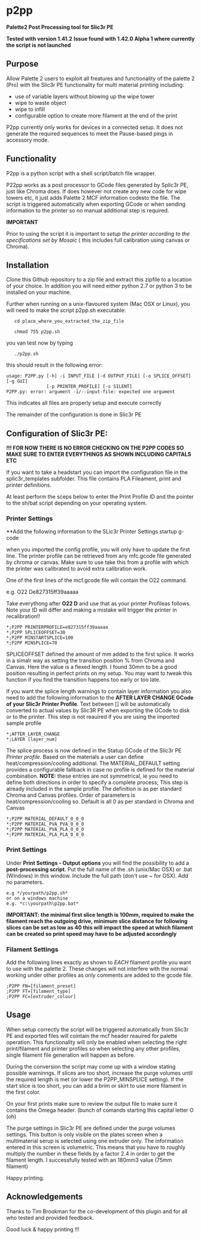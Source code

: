 # p2pp
**Palette2 Post Processing tool for Slic3r PE**


**Tested with version 1.41.2**
**Issue found with 1.42.0 Alpha 1 where currently the script is not launched**


## Purpose

Allow Palette 2 users to exploit all freatures and functionality of the palette 2 (Pro) with the Slic3r PE functionality for multi material printing including:

- use of variable layers without blowing up the wipe tower
- wipe to waste object
- wipe to infill
- configurable option to create more filament at the end of the print 

P2pp currently only works for devices in a connected setup.  It does not generate the required sequences to meet the Pause-based pings in accessory mode.

## Functionality

P2pp is a python script with a  shell script/batch file wrapper.

P22pp works as a post processor to GCode files generated by Splic3r PE, just like Chroma does.   If does however not create any new code for wipe towers etc, it just adds Palette 2 MCF information codesto the file.  The script is triggered automatically when exporting GCode or when sending information to the printer so no manual additional step is required.  

**IMPORTANT**

Prior to using the script it is important to *setup the printer according to the specifications set by Mosaic* ( this includes full calibration using canvas or Chroma).

## Installation

Clone this Github repository to a zip file and extract this zipfile to a location of your choice.  In addition you will need either python 2.7 or python 3 to be installed on your machine.  

Further when running on a unix-flavoured system (Mac OSX or Linux), you will need to make the script p2pp.sh executable:

```
   cd place_where_you_extracted_the_zip_file
   
   chmod 755 p2pp.sh
```

you van test now by typing


```
   ./p2pp.sh
```

this should result in the following error:
```
usage: P2PP.py [-h] -i INPUT_FILE [-d OUTPUT_FILE] [-o SPLICE_OFFSET] [-g GUI]
               [-p PRINTER_PROFILE] [-s SILENT]
P2PP.py: error: argument -i/--input-file: expected one argument
```

This indicates all files are properly setup and execute correctly

The remainder of the configuration is done in Slic3r PE

## Configuration of Slic3r PE:

**!!! FOR NOW THERE IS NO ERROR CHECKING ON THE P2PP CODES SO MAKE SURE TO ENTER EVERYTHINGS AS SHOWN INCLUDING CAPITALS ETC**

If you want to take a headstart you can import the configuration file in the splic3r_templates subfolder.  This file contains PLA Fileament, print and printer definitions.   

At least perform the sceps below to enter the Print Profile ID and the pointer to the sh/bat script depending on your operating system.  

### Printer Settings

**Add the following information to the SLic3r Printer Settings startup g-code

when you imported the config profile, you will only have to update the first line.  The printer profile can be retrieved from any mfc.gcode file generated by chroma or canvas.  Make sure to use take this from a profile with which the printer was calibrated to avoid extra calibration work.

One of the first lines of the mcf.gcode file will contain the O22 command. 

e.g. O22 De827315ff39aaaaa

Take everythong after **O22 D** and use that as your printer Profileas follows.  Note your ID will differ and making a mistake will trigger the printer in recalibration!!
```
*;P2PP PRINTERPROFILE=e827315ff39aaaaa
*;P2PP SPLICEOFFSET=30
*;P2PP MINSTARTSPLICE=100
*;P2PP MINSPLICE=70
```
SPLICEOFFSET defined the amount of mm added to the first splice.  It works in a simalr way as setting the transition position % from Chroma and Canvas.  Here the value is a fiexed length.  I found 30mm to be a good position resulting in perfect prints on my setup.   You may want to tweak this function if you find the transition happens too early or too late.

If you want the splice length warnings to contain layer information you also need to add the following information to the **AFTER LAYER CHANGE GCode of your Slic3r Printer Profile**.  Text between [] will be automatically converted to actual values by Slic3R PE when exporting the GCode to disk or to the printer.  This step is not reauired if you are using the imported sample profile

```
*;AFTER_LAYER_CHANGE
*;LAYER [layer_num]
```

The splice process is now defined in the Statup GCode of the Slic3r  PE *Printer profile*.  Based on the materials a user can define heat/compression/cooling additional.  The MATERIAL_DEFAULT setting provides a configurable fallback in case no profile is defined for the material combination.   **NOTE:**  these entries are not symmetrical, ie you need to define both directions in order to specify a complete process; This step is already included in the sample profile.  The definition is as per standard Chroma and Canvas profiles.  Order of parameters is heat/compression/cooling so.  Default is all 0 as per standard in Chroma and Canvas

```
*;P2PP MATERIAL_DEFAULT_0_0_0
*;P2PP MATERIAL_PVA_PVA_0_0_0
*;P2PP MATERIAL_PVA_PLA_0_0_0
*;P2PP MATERIAL_PLA_PLA_0_0_0
```

### Print Settings

Under **Print Settings - Output options** you will find the possibility to add a **post-processing script**.  Put the full name of the .sh (unix/Mac OSX) or .bat  (Windows) in this window.  Include the full path (don't use ~ for OSX).  Add no parameters.

```
e.g */yourpath/p2pp.sh*
or on a windows machine
e.g. *c:\yourpath\p2pp.bat*
```

**IMPORTANT: the minimal first slice length is 100mm, required to make the filament reach the outgoing drive, minimum slice distance for following slices  can be set as low as 40 this will impact the speed at which filament can be created so print speed may have to be adjusted accordingly**


### Filament Settings

Add the following lines exactly as shown to *EACH* filament profile you want to use with the palette 2.
These changes will not interfere with the normal working under other profiles as only comments are added to the gcode file.

```
;P2PP FN=[filament_preset]
;P2PP FT=[filament_type]
;P2PP FC=[extruder_colour]
```


## Usage

When setup correctly the script will be triggered automatically from Slic3r PE and exported files will cointain the mcf header reauired for palette operation.   This functionality will only be enabled when selecting the right print/filament and printer profiles so when selecting any other profiles, single filament file generation will happen as before.

During the conversion the script may come up with a window stating possible warninngs.  If slices are too short, increase the purge volumes until the required length is met (or lower the P2PP_MINSPLICE setting).   If the start slice is too short, you can add a brim or skirt to use more filament in the first color.

On your first prints make sure to review the output file to make sure it contains the Omega header. (bunch of comands starting this capital letter O (oh)

The purge settings in Slic3r PE are defined under the purge volumes settings.  This button is only visible on the plates screen when a multimaterial serup is selected using one extruder only.   The information entered in this screen is volumetric. This means that you have to roughly multiply the number in these fields by a factor 2.4 in order to get the filament length.
I successfully tested with an 180mm3 value (75mm filament)

Happy printing.


## Acknowledgements

Thanks to Tim Brookman for the co-development of this plugin and for all who tested and provided feedback.


Good luck & happy printing !!!



